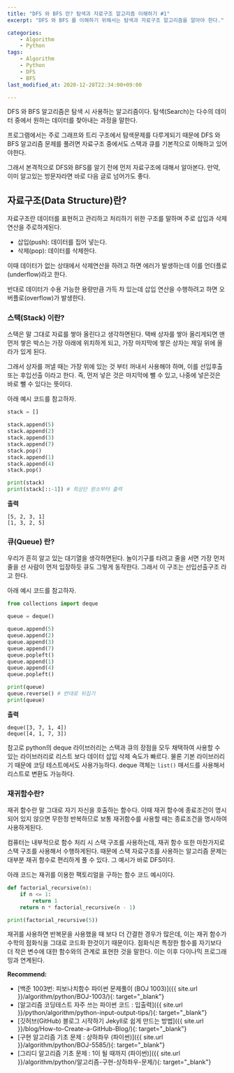 ```yaml
---
title: "DFS 와 BFS 란? 탐색과 자료구조 알고리즘 이해하기 #1"
excerpt: "DFS 와 BFS 를 이해하기 위해서는 탐색과 자료구조 알고리즘을 알아야 한다."

categories:
    - Algorithm
    - Python
tags:
    - Algorithm
    - Python
    - DFS
    - BFS
last_modified_at: 2020-12-28T22:34:00+09:00

---
```


DFS 와 BFS 알고리즘은 탐색 시 사용하는 알고리즘이다. 탐색(Search)는 다수의 데이터 중에서 원하는 데이터를 찾아내는 과정을 말한다.

프로그램에서는 주로 그래프와 트리 구조에서 탐색문제를 다루게되기 때문에 DFS 와 BFS 알고리즘 문제를 풀려면 자료구조 중에서도 스택과 큐를 기본적으로 이해하고 있어야한다.

그래서 본격적으로 DFS와 BFS를 알기 전에 먼저 자료구조에 대해서 알아본다. 만약, 이미 알고있는 방문자라면 바로 다음 글로 넘어가도 좋다.

## 자료구조(Data Structure)란?
자료구조란 데이터를 표현허고 관리하고 처리하기 위한 구조를 말하며 주로 삽입과 삭제 연산을 주로하게된다.

- 삽입(push): 데이터를 집어 넣는다.
- 삭제(pop): 데이터를 삭제한다.

이때 데이터가 없는 상태에서 삭제연산을 하려고 하면 에러가 발생하는데 이를 언더플로(underflow)라고 한다.

반대로 데이터가 수용 가능한 용량만큼 가득 차 있는데 삽입 연산을 수행하려고 하면 오버플로(overflow)가 발생한다.

### 스택(Stack) 이란?

스택은 말 그대로 자료를 쌓아 올린다고 생각하면된다. 택배 상자를 쌓아 올리게되면 맨 먼저 쌓은 박스는 가장 아래에 위치하게 되고, 가장 마지막에 쌓은 상자는 제일 위에 올라가 있게 된다.

그래서 상자를 꺼낼 때는 가장 위에 있는 것 부터 꺼내서 사용해야 하며, 이를 선입후출 또는 후입선출 이라고 한다. 즉, 먼저 넣은 것은 마지막에 뺄 수 있고, 나중에 넣은것은 바로 뺄 수 있다는 뜻이다.

아래 예시 코드를 참고하자.

```python
stack = []

stack.append(5)
stack.append(2)
stack.append(3)
stack.append(7)
stack.pop()
stack.append(1)
stack.append(4)
stack.pop()

print(stack)
print(stack[::-1]) # 최상단 원소부터 출력
```

**출력**  

```
[5, 2, 3, 1]
[1, 3, 2, 5]
```

### 큐(Queue) 란?

우리가 흔히 알고 있는 대기열을 생각하면된다. 놀이기구를 타려고 줄을 서면 가장 먼저 줄을 선 사람이 먼저 입장하듯 큐도 그렇게 동작한다. 그래서 이 구조는 선입선출구조 라고 한다.

아래 예시 코드를 참고하자.

```python
from collections import deque

queue = deque()

queue.append(5)
queue.append(2)
queue.append(3)
queue.append(7)
queue.popleft()
queue.append(1)
queue.append(4)
queue.popleft()

print(queue)
queue.reverse() # 반대로 뒤집기
print(queue)
```

**출력**

```
deque([3, 7, 1, 4])
deque([4, 1, 7, 3])
```

참고로 python의 deque 라이브러리는 스택과 큐의 장점을 모두 채택하여 사용할 수 있는 라이브러리로 리스트 보다 데이터 삽입 삭제 속도가 빠르다. 물론 기본 라이브러리기 때문에 코딩 테스트에서도 사용가능하다. deque 객체는 `list()` 매서드를 사용해서 리스트로 변환도 가능하다.

### 재귀함수란?

재귀 함수란 말 그대로 자기 자신을 호출하는 함수다. 이때 재귀 함수에 종료조건이 명시되어 있지 않으면 무한정 반복하므로 보통 재귀함수를 사용할 때는 종료조건을 명시하여 사용하게된다.

컴퓨터는 내부적으로 함수 처리 시 스택 구조를 사용하는데, 재귀 함수 또한 마찬가지로 스택 구조를 사용해서 수행하게된다. 때문에 스택 자료구조를 사용하는 알고리즘 문제는 대부분 재귀 함수로 편리하게 풀 수 있다. 그 예시가 바로 DFS이다.

아래 코드는 재귀를 이용한 팩토리얼을 구하는 함수 코드 예시이다.

```python
def factorial_recursive(n):
    if n <= 1:
        return 1
    return n * factorial_recursive(n - 1)

print(factorial_recursive(5))
```

재귀를 사용하면 반복문을 사용했을 때 보다 더 간결한 경우가 많은데, 이는 재귀 함수가 수학의 점화식을 그대로 코드화 한것이기 때문이다. 점화식은 특정한 함수를 자기보다 더 작은 변수에 대한 함수와의 관계로 표현한 것을 말한다. 이는 이후 다이나믹 프로그래밍과 연계된다.

**Recommend:**  
- [백준 1003번: 피보나치함수 파이썬 문제풀이 (BOJ 1003)]({{ site.url }}/algorithm/python/BOJ-1003/){: target="_blank"}
- [알고리즘 코딩테스트 자주 쓰는 파이썬 코드 : 입출력]({{ site.url }}/python/algorithm/python-input-output-tips/){: target="_blank"}
- [깃허브(GitHub) 블로그 시작하기 Jekyll로 쉽게 만드는 방법]({{ site.url }}/blog/How-to-Create-a-GitHub-Blog/){: target="_blank"}    
- [구현 알고리즘 기초 문제 : 상하좌우 (파이썬)]({{ site.url }}/algorithm/python/BOJ-5585/){: target="_blank"}
- [그리디 알고리즘 기초 문제 : 1이 될 때까지 (파이썬)]({{ site.url }}/algorithm/python/알고리즘-구현-상하좌우-문제/){: target="_blank"}